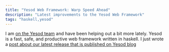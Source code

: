 ```yaml
---
title: "Yesod Web Framework: Warp Speed Ahead"
description: "Latest improvements to the Yesod Web Framework"
tags: "haskell,yesod"
---
```


I am [on the Yesod team](http://docs.yesodweb.com/about/) and have been helping out a bit more lately. Yesod is a fast, safe, and productive web framework written in haskell. I just wrote a [post about our latest release that is published on Yesod blog](http://docs.yesodweb.com/blog/warp-speed-ahead)
